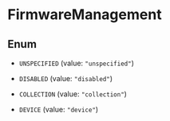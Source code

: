

# FirmwareManagement

## Enum


* `UNSPECIFIED` (value: `"unspecified"`)

* `DISABLED` (value: `"disabled"`)

* `COLLECTION` (value: `"collection"`)

* `DEVICE` (value: `"device"`)




